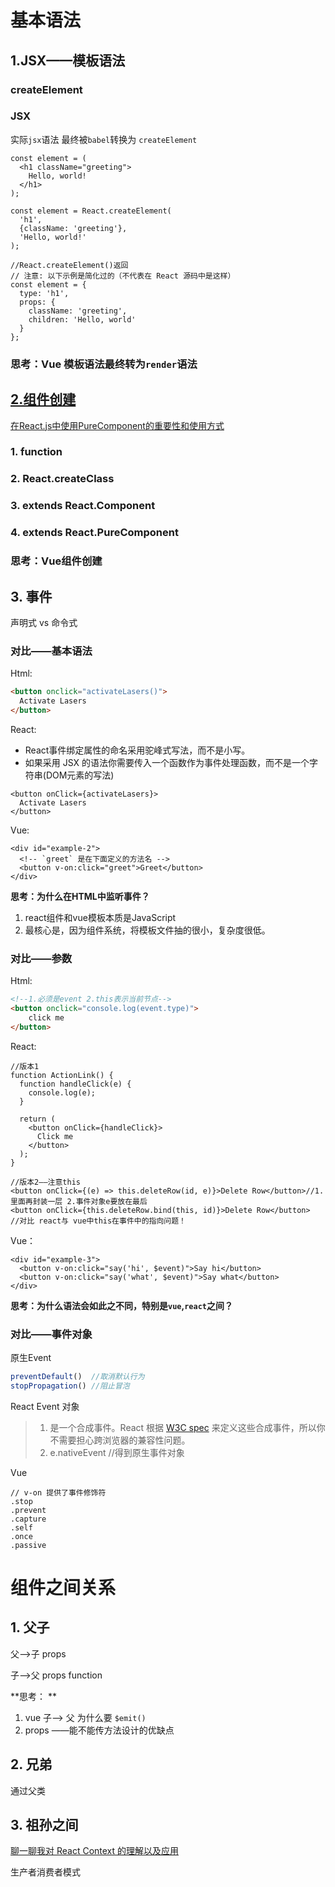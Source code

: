 # 基本语法

## 1.JSX——模板语法

### createElement

### JSX

实际`jsx`语法 最终被`babel`转换为 `createElement`

```react
const element = (
  <h1 className="greeting">
    Hello, world!
  </h1>
);
```

```react
const element = React.createElement(
  'h1',
  {className: 'greeting'},
  'Hello, world!'
);
```

```react
//React.createElement()返回
// 注意: 以下示例是简化过的（不代表在 React 源码中是这样）
const element = {
  type: 'h1',
  props: {
    className: 'greeting',
    children: 'Hello, world'
  }
};
```



### 思考：Vue 模板语法最终转为`render`语法



## [2.组件创建](https://segmentfault.com/a/1190000008402834)

[在React.js中使用PureComponent的重要性和使用方式](https://www.zcfy.cc/article/why-and-how-to-use-purecomponent-in-react-js-60devs)

### 1. function



### 2. React.createClass



### 3. extends React.Component



### 4. extends React.PureComponent

### 思考：Vue组件创建



## 3. 事件

声明式  vs 命令式

### 对比——基本语法

Html:

```html
<button onclick="activateLasers()">
  Activate Lasers
</button>
```

React:

- React事件绑定属性的命名采用驼峰式写法，而不是小写。
- 如果采用 JSX 的语法你需要传入一个函数作为事件处理函数，而不是一个字符串(DOM元素的写法)

```react
<button onClick={activateLasers}>
  Activate Lasers
</button>
```

Vue:

```vue
<div id="example-2">
  <!-- `greet` 是在下面定义的方法名 -->
  <button v-on:click="greet">Greet</button>
</div>
```

**思考：为什么在HTML中监听事件？**

1. react组件和vue模板本质是JavaScript
2. 最核心是，因为组件系统，将模板文件抽的很小，复杂度很低。



### 对比——参数

Html:

```html
<!--1.必须是event 2.this表示当前节点-->
<button onclick="console.log(event.type)">
    click me
</button>
```

React:

```react
//版本1
function ActionLink() {
  function handleClick(e) {
    console.log(e);
  }

  return (
    <button onClick={handleClick}>
      Click me
    </button>
  );
}
```

```react
//版本2——注意this
<button onClick={(e) => this.deleteRow(id, e)}>Delete Row</button>//1.里面再封装一层 2.事件对象e要放在最后
<button onClick={this.deleteRow.bind(this, id)}>Delete Row</button>
//对比 react与 vue中this在事件中的指向问题！
```

Vue：

```vue
<div id="example-3">
  <button v-on:click="say('hi', $event)">Say hi</button>
  <button v-on:click="say('what', $event)">Say what</button>
</div>
```

**思考：为什么语法会如此之不同，特别是`vue`,`react`之间？**



### 对比——事件对象

原生Event

```javascript
preventDefault()  //取消默认行为
stopPropagation() //阻止冒泡
```

React Event 对象

> 1. 是一个合成事件。React 根据 [W3C spec](https://www.w3.org/TR/DOM-Level-3-Events/) 来定义这些合成事件，所以你不需要担心跨浏览器的兼容性问题。
> 2. e.nativeEvent  //得到原生事件对象

Vue

```vue
// v-on 提供了事件修饰符
.stop
.prevent
.capture
.self
.once
.passive
```





# 组件之间关系

## 1. 父子

父——>子 props

子——>父 props function

**思考： **

1. vue 子——> 父 为什么要 `$emit()`
2. props ——能不能传方法设计的优缺点

## 2. 兄弟

通过父类



## 3. 祖孙之间

[聊一聊我对 React Context 的理解以及应用](https://juejin.im/post/5a90e0545188257a63112977)

生产者消费者模式

